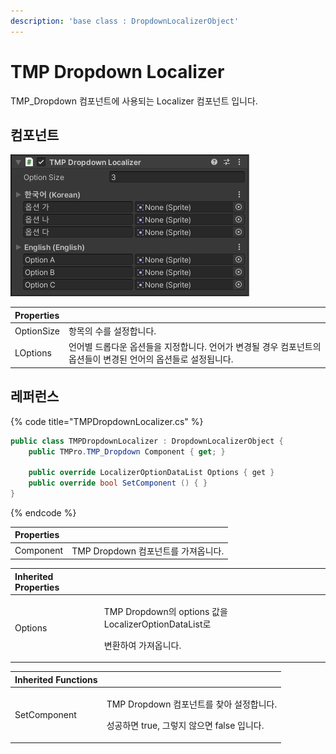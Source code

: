 ```yaml
---
description: 'base class : DropdownLocalizerObject'
---
```


# TMP Dropdown Localizer

TMP\_Dropdown 컴포넌트에 사용되는 Localizer 컴포넌트 입니다.

## 컴포넌트

![](../../../.gitbook/assets/tmp_dropdown_localizer_inspector.png)

| Properties |  |
| :--- | :--- |
| OptionSize | 항목의 수를 설정합니다. |
| LOptions | 언어별 드롭다운 옵션들을 지정합니다. 언어가 변경될 경우 컴포넌트의 옵션들이 변경된 언어의 옵션들로 설정됩니다. |

## 레퍼런스

{% code title="TMPDropdownLocalizer.cs" %}
```csharp
public class TMPDropdownLocalizer : DropdownLocalizerObject {
    public TMPro.TMP_Dropdown Component { get; }
    
    public override LocalizerOptionDataList Options { get }  
    public override bool SetComponent () { }
}
```
{% endcode %}

| Properties |  |
| :--- | :--- |
| Component | TMP Dropdown 컴포넌트를 가져옵니다. |

<table>
  <thead>
    <tr>
      <th style="text-align:left">Inherited Properties</th>
      <th style="text-align:left"></th>
    </tr>
  </thead>
  <tbody>
    <tr>
      <td style="text-align:left">Options</td>
      <td style="text-align:left">
        <p>TMP Dropdown&#xC758; options &#xAC12;&#xC744; LocalizerOptionDataList&#xB85C;</p>
        <p>&#xBCC0;&#xD658;&#xD558;&#xC5EC; &#xAC00;&#xC838;&#xC635;&#xB2C8;&#xB2E4;.</p>
      </td>
    </tr>
  </tbody>
</table>

<table>
  <thead>
    <tr>
      <th style="text-align:left">Inherited Functions</th>
      <th style="text-align:left"></th>
    </tr>
  </thead>
  <tbody>
    <tr>
      <td style="text-align:left">SetComponent</td>
      <td style="text-align:left">
        <p>TMP Dropdown &#xCEF4;&#xD3EC;&#xB10C;&#xD2B8;&#xB97C; &#xCC3E;&#xC544;
          &#xC124;&#xC815;&#xD569;&#xB2C8;&#xB2E4;.</p>
        <p>&#xC131;&#xACF5;&#xD558;&#xBA74; true, &#xADF8;&#xB807;&#xC9C0; &#xC54A;&#xC73C;&#xBA74;
          false &#xC785;&#xB2C8;&#xB2E4;.</p>
      </td>
    </tr>
  </tbody>
</table>

